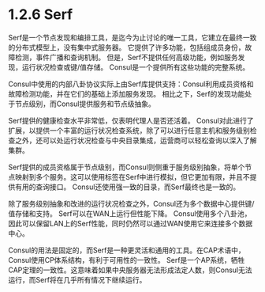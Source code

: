 # 1.2.6 Serf

Serf是一个节点发现和编排工具，是迄今为止讨论的唯一工具，它建立在最终一致的分布式模型上，没有集中式服务器。 它提供了许多功能，包括组成员身份，故障检测，事件广播和查询机制。 但是，Serf不提供任何高级功能，例如服务发现，运行状况检查或键/值存储。 Consul是一个提供所有这些功能的完整系统。

Consul中使用的内部八卦协议实际上由Serf库提供支持：Consul利用成员资格和故障检测功能，并在它们的基础上添加服务发现。 相比之下，Serf的发现功能处于节点级别，而Consul提供服务和节点级抽象。

Serf提供的健康检查水平非常低，仅表明代理人是否还活着。 Consul对此进行了扩展，以提供一个丰富的运行状况检查系统，除了可以进行任意主机和服务级别检查之外，还可以处运行状况检查与中央目录集成，运营商可以轻松查询以深入了解集群。

Serf提供的成员资格属于节点级别，而Consul则侧重于服务级别抽象，将单个节点映射到多个服务。这可以使用标签在Serf中进行模拟，但它更加有限，并且不提供有用的查询接口。 Consul还使用强一致的目录，而Serf最终也是一致的。

除了服务级别抽象和改进的运行状况检查之外，Consul还为多个数据中心提供键/值存储和支持。 Serf可以在WAN上运行但性能下降。 Consul使用多个八卦池，因此可以保留LAN上的Serf性能，同时仍然可以通过WAN使用它来连接多个数据中心。

Consul的用法是固定的，而Serf是一种更灵活和通用的工具。在CAP术语中，Consul使用CP体系结构，有利于可用性的一致性。 Serf是一个AP系统，牺牲CAP定理的一致性。这意味着如果中央服务器无法形成法定人数，则Consul无法运行，而Serf将在几乎所有情况下继续运行。